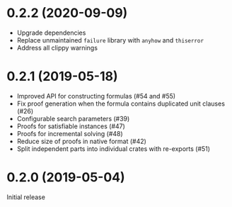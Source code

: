 # 0.2.2 (2020-09-09)

  * Upgrade dependencies
  * Replace unmaintained `failure` library with `anyhow` and `thiserror`
  * Address all clippy warnings

# 0.2.1 (2019-05-18)

  * Improved API for constructing formulas (#54 and #55)
  * Fix proof generation when the formula contains duplicated unit clauses
    (#26)
  * Configurable search parameters (#39)
  * Proofs for satisfiable instances (#47)
  * Proofs for incremental solving (#48)
  * Reduce size of proofs in native format (#42)
  * Split independent parts into individual crates with re-exports (#51)

# 0.2.0 (2019-05-04)

Initial release
